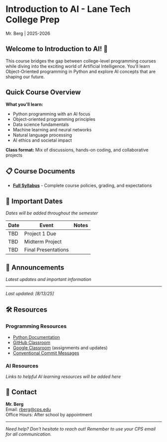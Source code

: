 # Introduction to AI - Lane Tech College Prep

Mr. Berg | 2025-2026

## Welcome to Introduction to AI! 🤖

This course bridges the gap between college-level programming courses while diving into the exciting world of Artificial Intelligence. You'll learn Object-Oriented programming in Python and explore AI concepts that are shaping our future.

## Quick Course Overview

**What you'll learn:**
- Python programming with an AI focus
- Object-oriented programming principles
- Data science fundamentals
- Machine learning and neural networks
- Natural language processing
- AI ethics and societal impact

**Class format:** Mix of discussions, hands-on coding, and collaborative projects

## 📋 Course Documents

- **[Full Syllabus](SYLLABUS.md)** - Complete course policies, grading, and expectations

## 📅 Important Dates

*Dates will be added throughout the semester*

| Date | Event | Notes |
|------|-------|--------|
| TBD | Project 1 Due | |
| TBD | Midterm Project | |
| TBD | Final Presentations | |

## 📢 Announcements

*Latest updates and important information*

---
*Last updated: [8/13/25]*

## 🛠️ Resources

### Programming Resources
- [Python Documentation](https://docs.python.org/3/)
- [GitHub Classroom](https://classroom.github.com/)
- [Google Classroom](https://classroom.google.com/) (assignments and updates)
- [Conventional Commit Messages](https://gist.github.com/qoomon/5dfcdf8eec66a051ecd85625518cfd13)

### AI Resources
*Links to helpful AI learning resources will be added here*

## 📧 Contact

**Mr. Berg**  
Email: rberg@cps.edu  
Office Hours: After school by appointment

---

*Need help? Don't hesitate to reach out! Remember to use your CPS email for all communication.*
